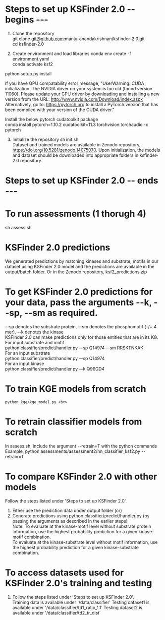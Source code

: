 # Steps to set up KSFinder 2.0 -- begins ---
1. Clone the repository <br>
git clone git@github.com:manju-anandakrishnan/ksfinder-2.0.git <br>
cd ksfinder-2.0 <br>

2. Create environment and load libraries
conda env create -f environment.yaml <br>
conda activate ksf2 <br>

python setup.py install <br>

If you have GPU compatability error message, "UserWarning: CUDA initialization: The NVIDIA driver on your system is too old (found version 11060). Please update your GPU driver by downloading and installing a new version from the URL: http://www.nvidia.com/Download/index.aspx Alternatively, go to: https://pytorch.org to install a PyTorch version that has been compiled with your version of the CUDA driver." <br>

Install the below pytorch cudatoolkit package <br>
conda install pytorch=1.10.2 cudatoolkit=11.3 torchvision torchaudio -c pytorch <br>

3. Initialize the repository
sh init.sh <br>
Dataset and trained models are available in Zenodo repository, https://doi.org/10.5281/zenodo.14075070. Upon initialization, the models and dataset should be downloaded into appropriate folders in ksfinder-2.0 repository.

# Steps to set up KSFinder 2.0 -- ends ---

# To run assessments (1 thorugh 4)
sh assess.sh <br>

# KSFinder 2.0 predictions
We generated predictions by matching kinases and substrate, motifs in our dataset using KSFinder 2.0 model and the predictions are available in the output/batch folder. Or in the Zenodo repository, ksf2_predictions.zip

# To get KSFinder 2.0 predictions for your data, pass the arguments --k, --sp, --sm as required. 
--sp denotes the substrate protein, --sm denotes the phosphomotif (-/+ 4 mer),  --k denotes the kinase <br>
KSFinder 2.0 can make predictions only for those entities that are in its KG. <br>
For input substrate and motif <br>
    python classifier/predict/handler.py --sp Q14974 --sm RRSKTNKAK <br>
For an input substrate <br>
    python classifier/predict/handler.py --sp Q14974 <br>
For an input kinase <br>
    python classifier/predict/handler.py --k Q96GD4 <br>

# To train KGE models from scratch
    python kge/kge_model.py <br>

# To retrain classifier models from scratch
In assess.sh, include the argument --retrain=T with the python commands <br>
Example, python assessments/assessment2/nn_classifier_ksf2.py --retrain=T   <br>

# To compare KSFinder 2.0 with other models
Follow the steps listed under 'Steps to set up KSFinder 2.0'. <br>
1. Either use the prediction data under output folder (or) <br>
2. Generate predictions using python classifier/predict/handler.py (by passing the arguments as described in the earlier steps) <br>
Note. To evaluate at the kinase-motif level without substrate protein information, use the highest probability prediction for a given kinase-motif combination. <br>
To evaluate at the kinase-substrate level without motif information, use the highest probability prediction for a given kinase-substrate combination. <br>

# To access datasets used for KSFinder 2.0's training and testing
1. Follow the steps listed under 'Steps to set up KSFinder 2.0'. <br>
    Training data is available under '/data/classifier'
    Testing dataset1 is available under '/data/classifier/td1_ratio_1.1'
    Testing dataset2 is available under '/data/classifier/td2_tr_dist'




